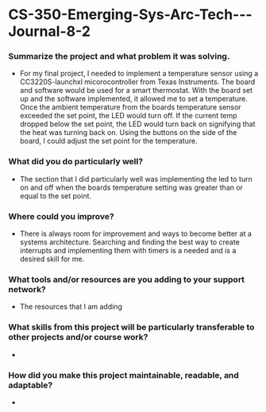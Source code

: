 # CS-350-Emerging-Sys-Arc-Tech---Journal-8-2
### Summarize the project and what problem it was solving.
- For my final project, I needed to implement a temperature sensor using a CC3220S-launchxl micorocontroller from Texas Instruments. The board and software would be used for a smart thermostat. With the board set up and the software implemented, it allowed me to set a temperature. Once the ambient temperature from the boards temperature sensor exceeded the set point, the LED would turn off. If the current temp dropped below the set point, the LED would turn back on signifying that the heat was turning back on. Using the buttons on the side of the board, I could adjust the set point for the temperature. 
### What did you do particularly well?
- The section that I did particularly well was implementing the led to turn on and off when the boards temperature setting was greater than or equal to the set point.
### Where could you improve?
- There is always room for improvement and ways to become better at a systems architecture. Searching and finding the best way to create interrupts and implementing them with timers is a needed and is a desired skill for me.
### What tools and/or resources are you adding to your support network?
- The resources that I am adding 
### What skills from this project will be particularly transferable to other projects and/or course work?
- 
### How did you make this project maintainable, readable, and adaptable?
- 
